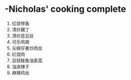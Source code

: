 # -Nicholas' cooking complete
1. 红烧带鱼
2. 清炒藕丁
3. 清炒芸豆丝
4. 可乐鸡翅
5. 尖椒仔姜炒肉丝
6. 红烧肉
7. 豆豉鲮鱼油麦菜
8. 油泼辣子
9. 麻辣鸡丝
